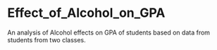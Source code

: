 # Effect_of_Alcohol_on_GPA
An analysis of Alcohol effects on GPA of students based on data from students from two classes.
